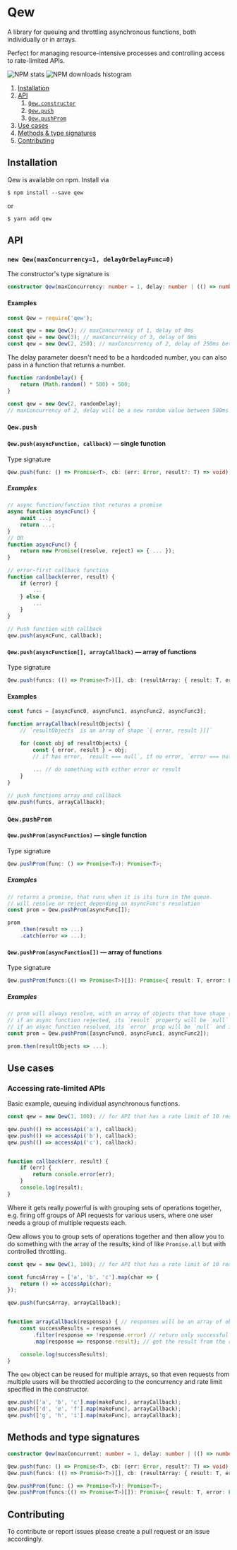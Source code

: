 # Qew

A library for queuing and throttling asynchronous functions, both individually or in arrays.

Perfect for managing resource-intensive processes and controlling access to rate-limited APIs.

![NPM stats](https://nodei.co/npm/qew.png?downloads=true&downloadRank=true&stars=true)
![NPM downloads histogram](https://nodei.co/npm-dl/qew.png?months=1&height=2)

1. [Installation](#installation)
1. [API](#api)
    1. [`Qew.constructor`](#-new-qew-maxconcurrency-1-delayordelayfunc-0-)
    1. [`Qew.push`](#-qew-push-)
    1. [`Qew.pushProm`](#-qew-pushProm-)
1. [Use cases](#use-cases)
1. [Methods & type signatures](#methods-and-type-signatures)
1. [Contributing](#contributing)

## Installation

Qew is available on npm. Install via 

```
$ npm install --save qew
```

or

```
$ yarn add qew
```
## API

### `new Qew(maxConcurrency=1, delayOrDelayFunc=0)`

The constructor's type signature is 
```typescript
constructor Qew(maxConcurrency: number = 1, delay: number | (() => number) = 0): Qew;
```

#### Examples

```js
const Qew = require('qew');

const qew = new Qew(); // maxConcurrency of 1, delay of 0ms
const qew = new Qew(3); // maxConcurrency of 3, delay of 0ms
const qew = new Qew(2, 250); // maxConcurrency of 2, delay of 250ms between end and start of functions
```

The delay parameter doesn't need to be a hardcoded number, you can also pass in a function that returns a number.

```js
function randomDelay() {
    return (Math.random() * 500) + 500;
}

const qew = new Qew(2, randomDelay);
// maxConcurrency of 2, delay will be a new random value between 500ms and 1000ms
```
### `Qew.push`

#### `Qew.push(asyncFunction, callback)` &mdash; single function

Type signature

```typescript
Qew.push(func: () => Promise<T>, cb: (err: Error, result?: T) => void): this;
```

##### Examples

```js
// async function/function that returns a promise
async function asyncFunc() {
    await ...;
    return ...;
}
// OR
function asyncFunc() {
    return new Promise((resolve, reject) => { ... });
}

// error-first callback function
function callback(error, result) {
    if (error) { 
        ...
    } else {
        ...
    }
}

// Push function with callback
qew.push(asyncFunc, callback);
```

#### `Qew.push(asyncFunction[], arrayCallback)` &mdash; array of functions

Type signature

```typescript
Qew.push(funcs: (() => Promise<T>)[], cb: (resultArray: { result: T, error: Error }[]) => void): this;
```

#### Examples

```js
const funcs = [asyncFunc0, asyncFunc1, asyncFunc2, asyncFunc3];

function arrayCallback(resultObjects) {
    // `resultObjects` is an array of shape `{ error, result }[]`

    for (const obj of resultObjects) {
        const { error, result } = obj;
        // if has error, `result === null`, if no error, `error === null`
        
        ... // do something with either error or result
    }
}

// push functions array and callback
qew.push(funcs, arrayCallback);
```
### `Qew.pushProm`

#### `Qew.pushProm(asyncFunction)` &mdash; single function

Type signature

```typescript
Qew.pushProm(func: () => Promise<T>): Promise<T>;
```

##### Examples

```js
// returns a promise, that runs when it is its turn in the queue.
// will resolve or reject depending on asyncFunc's resolution
const prom = Qew.pushProm(asyncFunc[]);

prom
    .then(result => ...)
    .catch(error => ...);
```

#### `Qew.pushProm(asyncFunction[])` &mdash; array of functions

Type signature

```typescript
Qew.pushProm(funcs:(() => Promise<T>)[]): Promise<{ result: T, error: Error }[]>;
```

##### Examples

```js
// prom will always resolve, with an array of objects that have shape { error, result }[]
// if an async function rejected, its `result` property will be `null` and it will have an error
// if an async function resolved, its `error` prop will be `null` and its `result` prop will contain the resolved value
const prom = Qew.pushProm([asyncFunc0, asyncFunc1, asyncFunc2]);

prom.then(resultObjects => ...);
```

## Use cases

### Accessing rate-limited APIs

Basic example, queuing individual asynchronous functions.

```js
const qew = new Qew(1, 100); // for API that has a rate limit of 10 reqs/sec

qew.push(() => accessApi('a'), callback);
qew.push(() => accessApi('b'), callback);
qew.push(() => accessApi('c'), callback);


function callback(err, result) {
    if (err) {
        return console.error(err);
    }
    console.log(result);
}
```

Where it gets really powerful is with grouping sets of operations together, e.g. firing off groups of API requests for various users, where one user needs a group of multiple requests each.

Qew allows you to group sets of operations together and then allow you to do something with the array of the results; kind of like `Promise.all` but with controlled throttling.

```js
const qew = new Qew(1, 100); // for API that has a rate limit of 10 reqs/sec

const funcsArray = ['a', 'b', 'c'].map(char => {
    return () => accessApi(char);
});

qew.push(funcsArray, arrayCallback);


function arrayCallback(responses) { // responses will be an array of objects with schema [{ result, error }]
    const successResults = responses
        .filter(response => !response.error) // return only successful results
        .map(response => response.result); // get the result from the response object

    console.log(successResults);
}
```

The `qew` object can be reused for multiple arrays, so that even requests from multiple users will be throttled according to the concurrency and rate limit specified in the constructor.

```js
qew.push(['a', 'b', 'c'].map(makeFunc), arrayCallback);
qew.push(['d', 'e', 'f'].map(makeFunc), arrayCallback);
qew.push(['g', 'h', 'i'].map(makeFunc), arrayCallback);
```

## Methods and type signatures

```typescript
constructor Qew(maxConcurrent: number = 1, delay: number | (() => number) = 0): Qew;

Qew.push(func: () => Promise<T>, cb: (err: Error, result?: T) => void): this;
Qew.push(funcs: (() => Promise<T>)[], cb: (resultArray: { result: T, error: Error }[]) => void): this;

Qew.pushProm(func: () => Promise<T>): Promise<T>;
Qew.pushProm(funcs:(() => Promise<T>)[]): Promise<{ result: T, error: Error }[]>;
```

## Contributing

To contribute or report issues please create a pull request or an issue accordingly.